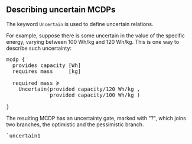 

## Describing uncertain MCDPs


The keyword ``Uncertain`` is used to define uncertain relations.

For example, suppose there is some uncertain in the value
of the specific energy, varying between 100 Wh/kg
and 120 Wh/kg. This is one way to describe such uncertainty:

<pre class="mcdp" id='uncertain1'>
mcdp {
  provides capacity [Wh]
  requires mass     [kg]

  required mass ≽
    Uncertain(provided capacity/120 Wh/kg ,
              provided capacity/100 Wh/kg )

}
</pre>

The resulting MCDP has an uncertainty gate, marked with "?",
which joins two branches, the optimistic and the pessimistic branch.

<pre class='ndp_graph_enclosed'>`uncertain1</pre>


<!--
    <img style='max-width: 30em' src="/libraries/uncertainty/models/uncertain_battery4/views/solver2/display1u.png?xaxis=capacity&amp;yaxis=mass&amp;xmin=0J&amp;xmax=1MJ&amp;nsamples=50"/>
-->

<!--

This is an equivalent way to describe the same uncertainty:

<pre class="mcdp" id='uncertain2'>
mcdp {
  provides capacity [Wh]
  requires mass     [kg]

  required mass * Uncertain(100 Wh/kg, 120 Wh/kg) ≽ provided capacity

}
</pre>

<pre class='ndp_graph_expand'>`uncertain2</pre>

<img style='max-width: 30em' src="/libraries/uncertainty/models/uncertain_battery2/views/solver2/display1u.png?xaxis=capacity&amp;yaxis=mass&amp;xmin=0J&amp;xmax=1MJ&amp;nsamples=50"/>

-->
